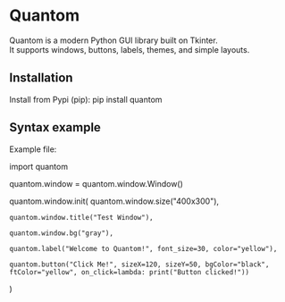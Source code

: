 # Quantom

Quantom is a modern Python GUI library built on Tkinter.  
It supports windows, buttons, labels, themes, and simple layouts.

## Installation

Install from Pypi (pip):
pip install quantom

## Syntax example

Example file:

import quantom

quantom.window = quantom.window.Window()

quantom.window.init(
    quantom.window.size("400x300"),

    quantom.window.title("Test Window"),

    quantom.window.bg("gray"),

    quantom.label("Welcome to Quantom!", font_size=30, color="yellow"),

    quantom.button("Click Me!", sizeX=120, sizeY=50, bgColor="black", ftColor="yellow", on_click=lambda: print("Button clicked!"))
)
